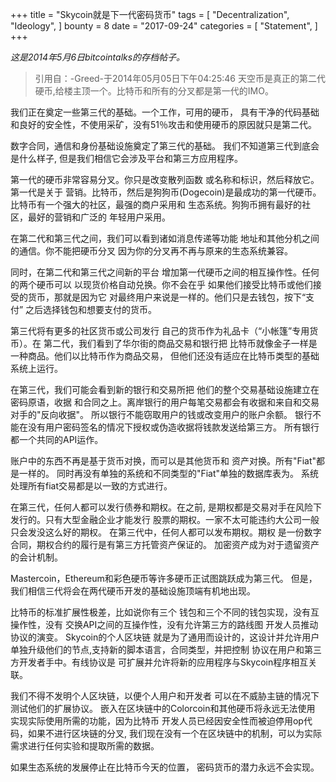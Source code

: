 +++
title = "Skycoin就是下一代密码货币"
tags = [
    "Decentralization",
    "Ideology",
]
bounty = 8
date = "2017-09-24"
categories = [
    "Statement",
]
+++

*这是2014年5月6日bitcointalks的存档帖子。*

>引用自：-Greed-于2014年05月05日下午04:25:46
天空币是真正的第二代硬币,给楼主顶一个。比特币和所有的分叉都是第一代的IMO。

我们正在奠定一些第三代的基础。一个工作，可用的硬币，
具有干净的代码基础和良好的安全性，不使用采矿，没有51％攻击和使用硬币的原因就只是第二代。

数字合同，通信和身份基础设施奠定了第三代的基础。
我们不知道第三代到底会是什么样子,
但是我们相信它会涉及平台和第三方应用程序。

第一代的硬币非常容易分叉。你只是改变散列函数
或名称和标识，然后释放它。第一代是关于
营销。比特币，然后是狗狗币(Dogecoin)是最成功的第一代硬币。
比特币有一个强大的社区，最强的商户采用和
生态系统。狗狗币拥有最好的社区，最好的营销和广泛的
年轻用户采用。

在第二代和第三代之间，我们可以看到诸如消息传递等功能
地址和其他分机之间的通信。你不能把硬币分叉
因为你的分叉再不再与原来的生态系统兼容。

同时，在第二代和第三代之间新的平台
增加第一代硬币之间的相互操作性。任何的两个硬币可以
以现货价格自动兑换。你不会在乎
如果他们接受比特币或他们接受的货币，那就是因为它
对最终用户来说是一样的。他们只是去钱包，按下“支付”
之后选择钱包和想要支付的货币。

第三代将有更多的社区货币或公司发行
自己的货币作为礼品卡（“小帐篷”专用货币）。在
第二代，我们看到了华尔街的商品交易和银行把
比特币就像金子一样是一种商品。他们以比特币作为商品交易，
但他们还没有适应在比特币类型的基础系统上运行。

在第三代，我们可能会看到新的银行和交易所把
他们的整个交易基础设施建立在密码原语，收据
和合同之上。离岸银行的用户每笔交易都会有收据和来自和交易对手的"反向收据"。
所以银行不能窃取用户的钱或改变用户的账户余额。
银行不能在没有用户密码签名的情况下授权或伪造收据将钱款发送给第三方。
所有银行都一个共同的API运作。

账户中的东西不再是基于货币对换，而可以是其他货币和
资产对换。所有"Fiat"都是一样的。
同时再没有单独的系统和不同类型的"Fiat"单独的数据库表为。
系统处理所有fiat交易都是以一致的方式进行。

在第三代，任何人都可以发行债券和期权。在之前,
是期权都是交易对手在风险下发行的。只有大型金融企业才能发行
股票的期权。一家不太可能违约大公司一般只会发没这么好的期权。
在第三代中，任何人都可以发布期权。期权
是一份数字合同，期权合约的履行是有第三方托管资产保证的。
加密资产成为对于遗留资产的会计机制。

Mastercoin，Ethereum和彩色硬币等许多硬币正试图跳跃成为第三代。
但是，我们相信三代将会在两代硬币开发的基础设施顶端有机地出现。

比特币的标准扩展性极差，比如说你有三个
钱包和三个不同的钱包实现，没有互操作性，没有
交换API之间的互操作性，没有允许第三方的路线图
开发人员推动协议的演变。 Skycoin的个人区块链
就是为了通用而设计的，这设计并允许用户单独升级他们的节点,支持新的脚本语言，合同类型，并把控制
协议在用户和第三方开发者手中。有线协议是
可扩展并允许将新的应用程序与Skycoin程序相互关联。

我们不得不发明个人区块链，以便个人用户和开发者
可以在不威胁主链的情况下测试他们的扩展协议。
嵌入在区块链中的Colorcoin和其他硬币将永远无法使用
实现实际使用所需的功能，因为比特币
开发人员已经因安全性而被迫停用op代码，如果不进行区块链的分叉, 
我们现在没有一个在区块链中的机制，可以为实际需求进行任何实验和提取所需的数据。

如果生态系统的发展停止在比特币今天的位置，
密码货币的潜力永远不会实现。
